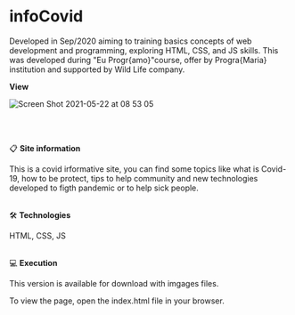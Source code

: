 # infoCovid

Developed in Sep/2020 aiming to training basics concepts of web development and programming, exploring HTML, CSS, and JS skills. This was developed during "Eu Progr{amo}"course, offer by Progra{Maria} institution and supported by Wild Life company.


**View**

![Screen Shot 2021-05-22 at 08 53 05](https://user-images.githubusercontent.com/56925045/119225628-2a95da00-badb-11eb-9db6-efcae2bda96d.png)

<br>
<br>

📋 **Site information**

This is a covid irformative site, you can find some topics like what is Covid-19, how to be protect, tips to help community and new technologies developed to figth pandemic or to help sick people.
<br>
<br>

🛠️  **Technologies**

HTML, CSS, JS
<br>
<br>

💻  **Execution**

This version is available for download with imgages files.

To view the page, open the index.html file in your browser.




